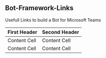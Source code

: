 ## Bot-Framework-Links
Usefull Links to build a Bot for Microsoft Teams

| First Header  | Second Header |
| ------------- | ------------- |
| Content Cell  | Content Cell  |
| Content Cell  | Content Cell  |
